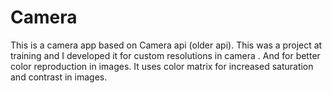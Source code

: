 # Camera

This is a camera app based on Camera api (older api).
This was a project at training and I developed it for custom resolutions in camera .
And for better color reproduction in images.
It uses color matrix for increased saturation and contrast in images.
